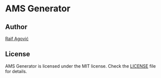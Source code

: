 # AMS Generator


## Author
[Raif Agović](https://twitter.com/raifagovic)

## License
AMS Generator is licensed under the MIT license. Check the [LICENSE]([https://github.com/raifagovic/ams-generator/blob/main/LICENSE]) file for details.
